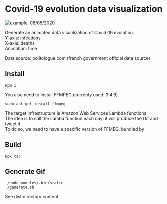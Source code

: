 # Covid-19 evolution data visualization

![example, 08/05/2020](https://antoineviau.com/covid-evolution/2020-05-08.gif)

Generate an animated data visualization of Covid-19 evolution.  
Y-axis: infections  
X-axis: deaths  
Animation: time

Data source: politologue.com (french government official data source)

## Install

    npm i

You also need to install FFMPEG (currenty used: 3.4.6).

    sudo apt-get install ffmpeg

The target infrastructure is Amazon Web Services Lambda functions.  
The idea is to call the Lamba function each day: it will produce the Gif and tweet it.  
To do so, we need to have a specific version of FFMEG, bundled by

## Build

    npx tsc

## Generate Gif

    ./node_modules/.bin/static
    ./generate.sh

See dist directory content.
